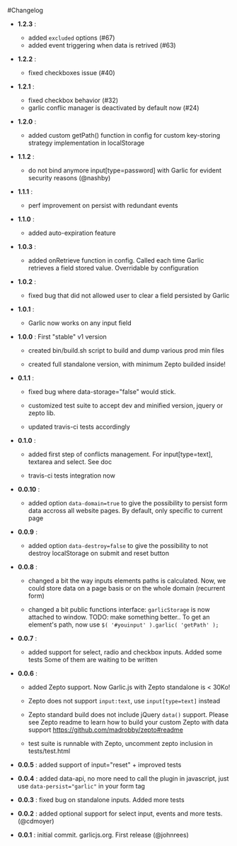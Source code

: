 #Changelog

* **1.2.3** :

    - added `excluded` options (#67)
    - added event triggering when data is retrived (#63)

* **1.2.2** :

    - fixed checkboxes issue (#40)

* **1.2.1** :

    - fixed checkbox behavior (#32)
    - garlic conflic manager is deactivated by default now (#24)

* **1.2.0** :

    - added custom getPath() function in config for custom key-storing strategy
      implementation in localStorage

* **1.1.2** :

    - do not bind anymore input[type=password] with Garlic for evident security
      reasons (@nashby)

* **1.1.1** :

    - perf improvement on persist with redundant events

* **1.1.0** :

    - added auto-expiration feature

* **1.0.3** :

    - added onRetrieve function in config. Called each time Garlic retrieves a field
      stored value. Overridable by configuration

* **1.0.2** :

    - fixed bug that did not allowed user to clear a field persisted by Garlic

* **1.0.1** :

    - Garlic now works on any input field

* **1.0.0** : First "stable" v1 version

    - created bin/build.sh script to build and dump various prod min files

    - created full standalone version, with minimum Zepto builded inside!

* **0.1.1** :

    - fixed bug where data-storage="false" would stick.

    - customized test suite to accept dev and minified version, jquery or zepto lib.

    - updated travis-ci tests accordingly

* **0.1.0** :

    - added first step of conflicts management. For input[type=text], textarea
      and select. See doc

    - travis-ci tests integration now

* **0.0.10** :

    - added option `data-domain=true` to give the possibility to persist form
      data accross all website pages. By default, only specific to current page

* **0.0.9** :

    - added option `data-destroy=false` to give the possibility to not destroy
      localStorage on submit and reset button

* **0.0.8** :

    - changed a bit the way inputs elements paths is calculated. Now, we
      could store data on a page basis or on the whole domain (recurrent form)

    - changed a bit public functions interface:
      `garlicStorage` is now attached to window. TODO: make something better..
      To get an element's path, now use `$( '#youinput' ).garlic( 'getPath' );`

* **0.0.7** :

    - added support for select, radio and checkbox inputs. Added some tests
      Some of them are waiting to be written

* **0.0.6** :

    - added Zepto support. Now Garlic.js with Zepto standalone is < 30Ko!

    - Zepto does not support `input:text`, use `input[type=text]` instead

    - Zepto standard build does not include jQuery `data()` support.
      Please see Zepto readme to learn how to build your custom Zepto
      with data support https://github.com/madrobby/zepto#readme

    - test suite is runnable with Zepto, uncomment zepto inclusion in
      tests/test.html

* **0.0.5** : added support of input="reset" + improved tests

* **0.0.4** : added data-api, no more need to call the plugin in javascript, just use
              `data-persist="garlic"` in your form tag

* **0.0.3** : fixed bug on standalone inputs. Added more tests

* **0.0.2** : added optional support for select input, events and more tests. (@cdmoyer)

* **0.0.1** : initial commit. garlicjs.org. First release (@johnrees)
